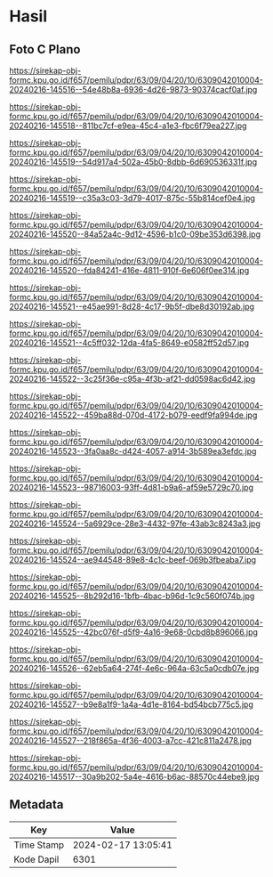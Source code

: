 # Hasil

## Foto C Plano

https://sirekap-obj-formc.kpu.go.id/f657/pemilu/pdpr/63/09/04/20/10/6309042010004-20240216-145516--54e48b8a-6936-4d26-9873-90374cacf0af.jpg

https://sirekap-obj-formc.kpu.go.id/f657/pemilu/pdpr/63/09/04/20/10/6309042010004-20240216-145518--811bc7cf-e9ea-45c4-a1e3-fbc6f79ea227.jpg

https://sirekap-obj-formc.kpu.go.id/f657/pemilu/pdpr/63/09/04/20/10/6309042010004-20240216-145519--54d917a4-502a-45b0-8dbb-6d690536331f.jpg

https://sirekap-obj-formc.kpu.go.id/f657/pemilu/pdpr/63/09/04/20/10/6309042010004-20240216-145519--c35a3c03-3d79-4017-875c-55b814cef0e4.jpg

https://sirekap-obj-formc.kpu.go.id/f657/pemilu/pdpr/63/09/04/20/10/6309042010004-20240216-145520--84a52a4c-9d12-4596-b1c0-09be353d6398.jpg

https://sirekap-obj-formc.kpu.go.id/f657/pemilu/pdpr/63/09/04/20/10/6309042010004-20240216-145520--fda84241-416e-4811-910f-6e606f0ee314.jpg

https://sirekap-obj-formc.kpu.go.id/f657/pemilu/pdpr/63/09/04/20/10/6309042010004-20240216-145521--e45ae991-8d28-4c17-9b5f-dbe8d30192ab.jpg

https://sirekap-obj-formc.kpu.go.id/f657/pemilu/pdpr/63/09/04/20/10/6309042010004-20240216-145521--4c5ff032-12da-4fa5-8649-e0582ff52d57.jpg

https://sirekap-obj-formc.kpu.go.id/f657/pemilu/pdpr/63/09/04/20/10/6309042010004-20240216-145522--3c25f36e-c95a-4f3b-af21-dd0598ac6d42.jpg

https://sirekap-obj-formc.kpu.go.id/f657/pemilu/pdpr/63/09/04/20/10/6309042010004-20240216-145522--459ba88d-070d-4172-b079-eedf9fa994de.jpg

https://sirekap-obj-formc.kpu.go.id/f657/pemilu/pdpr/63/09/04/20/10/6309042010004-20240216-145523--3fa0aa8c-d424-4057-a914-3b589ea3efdc.jpg

https://sirekap-obj-formc.kpu.go.id/f657/pemilu/pdpr/63/09/04/20/10/6309042010004-20240216-145523--98716003-93ff-4d81-b9a6-af59e5729c70.jpg

https://sirekap-obj-formc.kpu.go.id/f657/pemilu/pdpr/63/09/04/20/10/6309042010004-20240216-145524--5a6929ce-28e3-4432-97fe-43ab3c8243a3.jpg

https://sirekap-obj-formc.kpu.go.id/f657/pemilu/pdpr/63/09/04/20/10/6309042010004-20240216-145524--ae944548-89e8-4c1c-beef-069b3fbeaba7.jpg

https://sirekap-obj-formc.kpu.go.id/f657/pemilu/pdpr/63/09/04/20/10/6309042010004-20240216-145525--8b292d16-1bfb-4bac-b96d-1c9c560f074b.jpg

https://sirekap-obj-formc.kpu.go.id/f657/pemilu/pdpr/63/09/04/20/10/6309042010004-20240216-145525--42bc076f-d5f9-4a16-9e68-0cbd8b896066.jpg

https://sirekap-obj-formc.kpu.go.id/f657/pemilu/pdpr/63/09/04/20/10/6309042010004-20240216-145526--62eb5a64-274f-4e6c-964a-63c5a0cdb07e.jpg

https://sirekap-obj-formc.kpu.go.id/f657/pemilu/pdpr/63/09/04/20/10/6309042010004-20240216-145527--b9e8a1f9-1a4a-4d1e-8164-bd54bcb775c5.jpg

https://sirekap-obj-formc.kpu.go.id/f657/pemilu/pdpr/63/09/04/20/10/6309042010004-20240216-145527--218f865a-4f36-4003-a7cc-421c811a2478.jpg

https://sirekap-obj-formc.kpu.go.id/f657/pemilu/pdpr/63/09/04/20/10/6309042010004-20240216-145517--30a9b202-5a4e-4616-b6ac-88570c44ebe9.jpg


## Metadata

| Key        | Value               |
| ---------- | ------------------- |
| Time Stamp | 2024-02-17 13:05:41 |
| Kode Dapil | 6301                |



